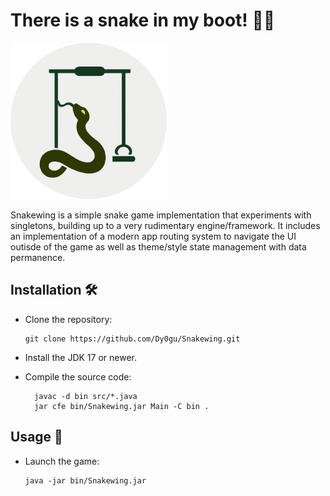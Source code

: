 # There is a snake in my boot! 🐍🔴

![logo](.github/assets/logo.png)

Snakewing is a simple snake game implementation that experiments with singletons, building up to a very rudimentary engine/framework. It includes an implementation of a modern app routing system to navigate the UI outisde of the game as well as theme/style state management with data permanence.

## Installation 🛠️

* Clone the repository:

  ```shell
  git clone https://github.com/Dy0gu/Snakewing.git
  ```

* Install the JDK 17 or newer.

* Compile the source code:

  ```shell
    javac -d bin src/*.java
    jar cfe bin/Snakewing.jar Main -C bin .
  ```

## Usage 🚩

* Launch the game:

  ```shell
  java -jar bin/Snakewing.jar
  ```
